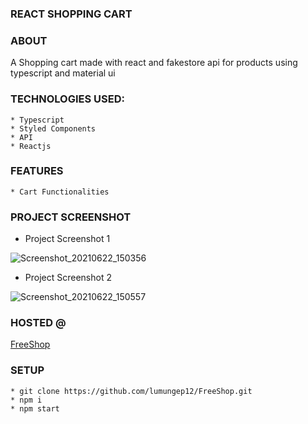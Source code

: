 ### REACT SHOPPING CART

### ABOUT

A Shopping cart made with react and fakestore api for products using typescript
and material ui

### TECHNOLOGIES USED:

    * Typescript
    * Styled Components
    * API
    * Reactjs

### FEATURES

    * Cart Functionalities

### PROJECT SCREENSHOT

-   Project Screenshot 1

![Screenshot_20210622_150356](https://user-images.githubusercontent.com/58906058/122921408-f91a6380-d351-11eb-8c0d-4261559d2129.png)

-   Project Screenshot 2

![Screenshot_20210622_150557](https://user-images.githubusercontent.com/58906058/122921624-37178780-d352-11eb-80a3-db85660ee51d.png)

### HOSTED @

[FreeShop](https://lumungep12.github.io/FreeShop/)

### SETUP

    * git clone https://github.com/lumungep12/FreeShop.git
    * npm i
    * npm start
